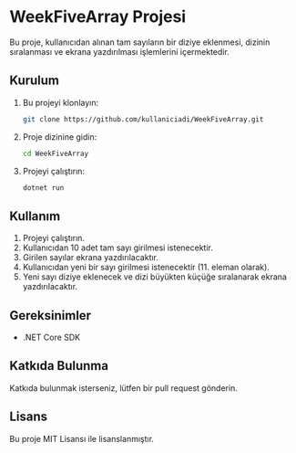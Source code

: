 # WeekFiveArray Projesi

Bu proje, kullanıcıdan alınan tam sayıların bir diziye eklenmesi, dizinin sıralanması ve ekrana yazdırılması işlemlerini içermektedir.

## Kurulum

1. Bu projeyi klonlayın:
    ```sh
    git clone https://github.com/kullaniciadi/WeekFiveArray.git
    ```
2. Proje dizinine gidin:
    ```sh
    cd WeekFiveArray
    ```
3. Projeyi çalıştırın:
    ```sh
    dotnet run
    ```

## Kullanım

1. Projeyi çalıştırın.
2. Kullanıcıdan 10 adet tam sayı girilmesi istenecektir.
3. Girilen sayılar ekrana yazdırılacaktır.
4. Kullanıcıdan yeni bir sayı girilmesi istenecektir (11. eleman olarak).
5. Yeni sayı diziye eklenecek ve dizi büyükten küçüğe sıralanarak ekrana yazdırılacaktır.

## Gereksinimler

- .NET Core SDK

## Katkıda Bulunma

Katkıda bulunmak isterseniz, lütfen bir pull request gönderin.

## Lisans

Bu proje MIT Lisansı ile lisanslanmıştır.